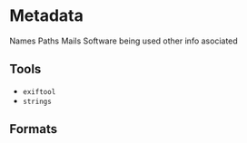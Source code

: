 # Metadata

Names
Paths
Mails
Software being used
other info asociated



## Tools
- `exiftool`
- `strings`



## Formats




